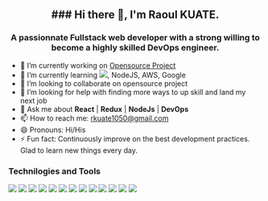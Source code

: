 <h2 align="center">### Hi there 👋, I'm Raoul KUATE. </h2>
<h3 align="center">  A passionnate Fullstack web developer with a strong willing to become a highly skilled DevOps engineer. </h3>


- 🔭 I’m currently working on <a href="https://github.com/ALCOpenSource/conversational-app-team3">Opensource Project</a>
- 🌱 I’m currently learning <img src="https://img.shields.io/badge/-React-000000?style=flat&logo=react&logoColor=00c8ff">, NodeJS, AWS, Google 
- 👯 I’m looking to collaborate on opensource project
- 🤔 I’m looking for help with finding more ways to up skill and land my next job
- 💬 Ask me about <b>React</b> | <b>Redux</b> | <b>NodeJs</b> | <b>DevOps</b>
- 📫 How to reach me: rkuate1050@gmail.com
- 😄 Pronouns: Hi/His
- ⚡ Fun fact: Continuously improve on the best development practices. Glad to learn new things every day.

### Technilogies and Tools

<img src="https://img.shields.io/badge/-Material%20UI-blue">
<img src="https://img.shields.io/badge/-JavaScript-eed718?style=flat&logo=javascript&logoColor=ffffff">
<img src="https://img.shields.io/badge/-Sass-cc6699?style=flat&logo=sass&logoColor=ffffff">
<img src="https://img.shields.io/badge/-React-000000?style=flat&logo=react&logoColor=00c8ff">
<img src="https://img.shields.io/badge/-MongoDB-4DB33D?style=flat&logo=mongodb&logoColor=FFFFFF">
<img src="https://img.shields.io/badge/-GraphQL-e535ab?style=flat&logo=graphql&logoColor=FFFFFF">
<img src="https://img.shields.io/badge/-MySQL-F29111?style=flat&logo=mysql&logoColor=FFFFFF">
<img src="https://img.shields.io/badge/express.js-%23404d59.svg?style=flat&logo=express&logoColor=%2361DAFB">
<img src="https://img.shields.io/badge/-Node.js-3C873A?style=flat&logo=Node.js&logoColor=white">
<img src="https://img.shields.io/badge/-Progressive Web Apps-5A0FC8?style=flat">
<img src="http://img.shields.io/badge/-Git-F1502F?style=flat&logo=git&logoColor=FFFFFF">
<img src="http://img.shields.io/badge/-Github-000000?style=flat&logo=github&logoColor=FFFFFF">
<img src="https://img.shields.io/badge/figma-%23F24E1E.svg?style=flat&logo=figma&logoColor=white">
